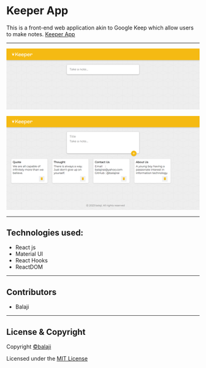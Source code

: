 # Keeper App

This is a front-end web application akin to Google Keep which allow users to make notes. [Keeper App](https://reactnoteskeeper.netlify.app/)

---

<p align="center">
<img src="images/keeper.png">
</p>

<p align="center">
<img src="images/add-delete.png">
</p>

---

## Technologies used:

- React js
- Material UI
- React Hooks
- ReactDOM

---

## Contributors

- Balaji

---

## License & Copyright

Copyright [©balaji](https://github.com/balajirai)

Licensed under the [MIT License](LICENSE)
